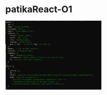 # patikaReact-O1
<img
  src="/src/img-readme/ss.png"
  alt="Alt text"
  title="Optional title"
  style="display: inline-block; margin: 0 auto; max-width: 300px">
